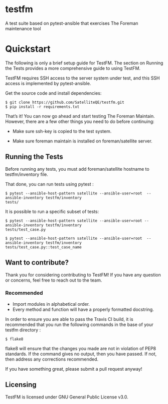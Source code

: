 # testfm
A test suite based on pytest-ansible that exercises The Foreman maintenance tool

# Quickstart

The following is only a brief setup guide for TestFM.
The section on Running the Tests provides a more comprehensive guide to using
TestFM.

TestFM requires SSH access to the server system under test, and this SSH access
is implemented by pytest-ansible.

Get the source code and install dependencies:

    $ git clone https://github.com/SatelliteQE/testfm.git
    $ pip install -r requirements.txt

That’s it! You can now go ahead and start testing The Foreman Maintain.
However, there are a few other things you need to do before continuing:

- Make sure ssh-key is copied to the test system.

- Make sure foreman maintain is installed on foreman/satellite server.

## Running the Tests

Before running any tests, you must add foreman/satellite hostname to
testfm/inventory file.

That done, you can run tests using pytest :

    $ pytest --ansible-host-pattern satellite --ansible-user=root  --ansible-inventory testfm/inventory
    tests/

It is possible to run a specific subset of tests:

    $ pytest --ansible-host-pattern satellite --ansible-user=root --ansible-inventory testfm/inventory
    tests/test_case.py

    $ pytest --ansible-host-pattern satellite --ansible-user=root  --ansible-inventory testfm/inventory
    tests/test_case.py::test_case_name

## Want to contribute?

Thank you for considering contributing to TestFM! If you have any
question or concerns, feel free to reach out to the team.

### Recommended

- Import modules in alphabetical order.
- Every method and function will have a properly formatted docstring.


In order to ensure you are able to pass the Travis CI build,
it is recommended that you run the following commands in the base of your
testfm directory :

    $ flake8

flake8 will ensure that the changes you made are not in violation of PEP8
standards. If the command gives no output, then you have passed. If not, then
address any corrections recommended.

If you have something great, please submit a pull request anyway!

## Licensing

TestFM is licensed under GNU General Public License v3.0.
